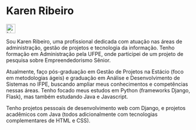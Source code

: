 # Karen Ribeiro

  <div id="badges">
  <a href = "https://www.linkedin.com/in/karen-e-v-ribeiro">
    <img src="https://a.storyblok.com/f/228452/128x128/d5cb7fa98a/linkedin-icon_square_128x128.png" style="width: 25px"alt="LinkedIn logo"/>
  </a>
</div>

Sou Karen Ribeiro, uma profissional dedicada com atuação nas áreas de administração, gestão de projetos e tecnologia da informação. Tenho formação em Administração pela UFPE, onde participei de um projeto de pesquisa sobre Empreendedorismo Sênior. 

Atualmente, faço pós-graduação em Gestão de Projetos na Estácio (foco em metodologias ágeis) e graduação em Análise e Desenvolvimento de Sistemas no IFPE, buscando ampliar meus conhecimentos e competências nessas áreas. Tenho focado meus estudos em Python (frameworks Django, Flask), mas também estudando Java e Javascript. 

Tenho projetos pessoais de desenvolvimento web com Django, e projetos acadêmicos com Java (todos adicionalmente com tecnologias complementares de HTML e CSS).